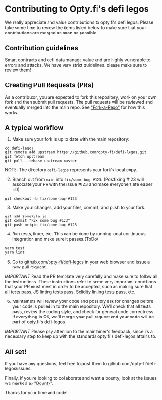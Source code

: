# Contributing to Opty.fi's defi legos

We really appreciate and value contributions to opty.fi's defi legos. Please take some time to review the items listed below to make sure that your contributions are merged as soon as possible.

## Contribution guidelines

Smart contracts and defi data manage value and are highly vulnerable to errors and attacks. We have very strict [guidelines], please make sure to review them!

## Creating Pull Requests (PRs)

As a contributor, you are expected to fork this repository, work on your own fork and then submit pull requests. The pull requests will be reviewed and eventually merged into the main repo. See ["Fork-a-Repo"](https://help.github.com/articles/fork-a-repo/) for how this works.

## A typical workflow

1. Make sure your fork is up to date with the main repository:

```
cd defi-legos
git remote add upstream https://github.com/opty-fi/defi-legos.git
git fetch upstream
git pull --rebase upstream master
```

NOTE: The directory `defi-legos` represents your fork's local copy.

2. Branch out from `main` into `fix/some-bug-#123`:
   (Postfixing #123 will associate your PR with the issue #123 and make everyone's life easier =D)

```
git checkout -b fix/some-bug-#123
```

3. Make your changes, add your files, commit, and push to your fork.

```
git add SomeFile.js
git commit "Fix some bug #123"
git push origin fix/some-bug-#123
```

4. Run tests, linter, etc. This can be done by running local continuous integration and make sure it passes.(ToDo)

```bash
yarn test
yarn lint
```

5. Go to [github.com/opty-fi/defi-legos](https://github.com/opty-fi/defi-legos) in your web browser and issue a new pull request.

_IMPORTANT_ Read the PR template very carefully and make sure to follow all the instructions. These instructions
refer to some very important conditions that your PR must meet in order to be accepted, such as making sure that all tests pass, JS linting tests pass, Solidity linting tests pass, etc.

6. Maintainers will review your code and possibly ask for changes before your code is pulled in to the main repository. We'll check that all tests pass, review the coding style, and check for general code correctness. If everything is OK, we'll merge your pull request and your code will be part of opty.fi's defi-legos.

_IMPORTANT_ Please pay attention to the maintainer's feedback, since its a necessary step to keep up with the standards opty.fi's defi-legos attains to.

## All set!

If you have any questions, feel free to post them to github.com/opty-fi/defi-legos/issues.

Finally, if you're looking to collaborate and want a bounty, look at the issues we marked as ["Bounty"](https://github.com/opty-fi/defi-legos/labels/bounty).

Thanks for your time and code!

[guidelines]: GUIDELINES.md
